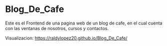 # Blog_De_Cafe
Este es el Frontend de una pagina web de un blog de cafe, en el cual cuenta con las ventanas de nosotros, cursos y contactos. 

Visualizacion: https://raldylopez20.github.io/Blog_De_Cafe/

